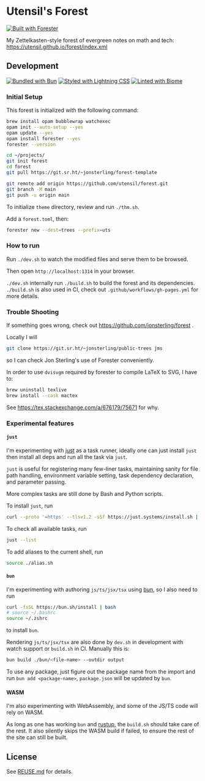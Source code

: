 # Utensil's Forest

[![Built with Forester](https://img.shields.io/badge/Built_with-Forester-27560f?style=flat)](https://www.jonmsterling.com/foreign-forester-jms-005P.xml)

My Zettelkasten-style forest of evergreen notes on math and tech: https://utensil.github.io/forest/index.xml

## Development

[![Bundled with Bun](https://img.shields.io/badge/Bundled_with-Bun-f9f1e2?style=flat)](https://bun.sh) [![Styled with Lightning CSS](https://img.shields.io/badge/Styled_with-Lightning_CSS-faba32?style=flat)](https://lightningcss.com) [![Linted with Biome](https://img.shields.io/badge/Linted_with-Biome-60a5fa?style=flat&logo=biome)](https://biomejs.dev)

### Initial Setup

This forest is initialized with the following command:

```bash
brew install opam bubblewrap watchexec
opam init --auto-setup --yes
opam update --yes
opam install forester --yes
forester --version

cd ~/projects/
git init forest
cd forest
git pull https://git.sr.ht/~jonsterling/forest-template

git remote add origin https://github.com/utensil/forest.git
git branch -M main
git push -u origin main
```

To initialize `theme` directory, review and run `./thm.sh`.

Add a `forest.toml`, then:

```bash
forester new --dest=trees --prefix=uts
```
### How to run

Run `./dev.sh` to watch the modified files and serve them to be browsed.

Then open `http://localhost:1314` in your browser.

`./dev.sh` internally run `./build.sh` to build the forest and its dependencies. `./build.sh` is also used in CI, check out `.github/workflows/gh-pages.yml` for more details.

### Trouble Shooting

If something goes wrong, check out https://github.com/jonsterling/forest .

Locally I will

```bash
git clone https://git.sr.ht/~jonsterling/public-trees jms
```

so I can check Jon Sterling's use of Forester conveniently.

In order to use `dvisvgm` required by forester to compile LaTeX to SVG, I have to:

```bash
brew uninstall texlive
brew install --cask mactex
```

See https://tex.stackexchange.com/a/676179/75671 for why.

### Experimental features

#### `just`

I'm experimenting with [just](https://github.com/casey/just) as a task runner, ideally one can just install `just` then install all deps and run all the task via `just`.

`just` is useful for registering many few-liner tasks, maintaining sanity for file path handling, environment variable setting,
task dependency declaration, and parameter passing.

More complex tasks are still done by Bash and Python scripts.

To install `just`, run

```bash
curl --proto '=https' --tlsv1.2 -sSf https://just.systems/install.sh | bash -s -- --to /usr/local/bin
```

To check all available tasks, run

```bash
just --list
```

To add aliases to the current shell, run

```bash
source ./alias.sh
```

#### `bun`

I'm experimenting with authoring `js/ts/jsx/tsx` using [bun](https://bun.sh/), so I also need to run

```bash
curl -fsSL https://bun.sh/install | bash
# source ~/.bashrc
source ~/.zshrc
```

to install `bun`.

Rendering `js/ts/jsx/tsx` are also done by `dev.sh` in development with watch support or `build.sh` in CI. Manually this is:

```bash
bun build ./bun/<file-name> --outdir output
```

To use any package, just figure out the package name from the import and run `bun add <package-name>`, `package.json` will be updated by `bun`.

#### WASM

I'm also experimenting with WebAssembly, and some of the JS/TS code will rely on WASM.

As long as one has working `bun` and [rustup](https://rustup.rs/), the `build.sh` should take care of the rest. It also silently skips the WASM build if failed, to ensure the rest of the site can still be built.

## License

See [REUSE.md](REUSE.md) for details.
